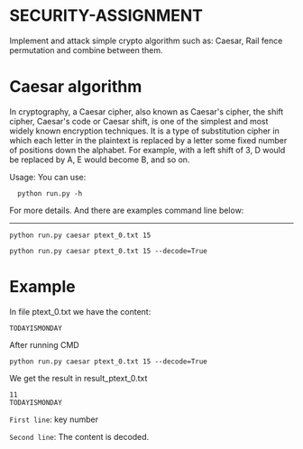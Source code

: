# SECURITY-ASSIGNMENT
Implement and attack simple crypto algorithm such as: Caesar, Rail fence permutation and combine between them.

# Caesar algorithm
In cryptography, a Caesar cipher, also known as Caesar's cipher, the shift cipher, Caesar's code or Caesar shift, is one of the simplest and most widely known encryption techniques. It is a type of substitution cipher in which each letter in the plaintext is replaced by a letter some fixed number of positions down the alphabet. For example, with a left shift of 3, D would be replaced by A, E would become B, and so on.

Usage:
You can use:

```
  python run.py -h
```

For more details. And there are examples command line below:

----------------------------------------------------------------
```
python run.py caesar ptext_0.txt 15

python run.py caesar ptext_0.txt 15 --decode=True
```


# Example

In file ptext_0.txt we have the content:

```
TODAYISMONDAY
```


After running CMD

```
python run.py caesar ptext_0.txt 15 --decode=True
```

We get the result in result_ptext_0.txt

```
11
TODAYISMONDAY
```

`First line`: key number

`Second line`: The content is decoded.

